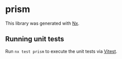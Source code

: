 # prism

This library was generated with [Nx](https://nx.dev).

## Running unit tests

Run `nx test prism` to execute the unit tests via [Vitest](https://vitest.dev/).
